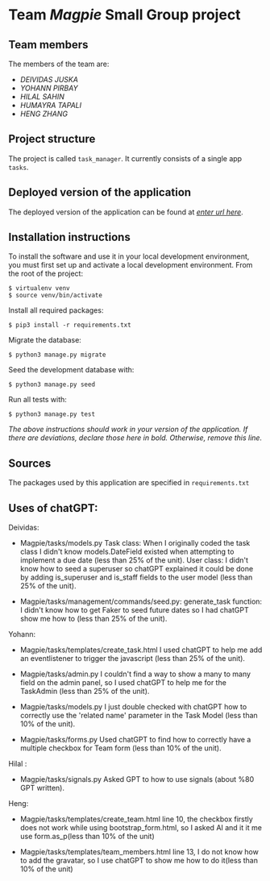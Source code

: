 # Team *Magpie* Small Group project

## Team members
The members of the team are:
- *DEIVIDAS JUSKA*
- *YOHANN PIRBAY*
- *HILAL SAHIN*
- *HUMAYRA TAPALI*
- *HENG ZHANG*

## Project structure
The project is called `task_manager`.  It currently consists of a single app `tasks`.

## Deployed version of the application
The deployed version of the application can be found at [*enter url here*](*enter_url_here*).

## Installation instructions
To install the software and use it in your local development environment, you must first set up and activate a local development environment.  From the root of the project:

```
$ virtualenv venv
$ source venv/bin/activate
```

Install all required packages:

```
$ pip3 install -r requirements.txt
```

Migrate the database:

```
$ python3 manage.py migrate
```

Seed the development database with:

```
$ python3 manage.py seed
```

Run all tests with:
```
$ python3 manage.py test
```

*The above instructions should work in your version of the application.  If there are deviations, declare those here in bold.  Otherwise, remove this line.*

## Sources
The packages used by this application are specified in `requirements.txt`

## Uses of chatGPT:

Deividas:

- Magpie/tasks/models.py Task class: When I originally coded the task class I didn't know models.DateField existed when attempting to implement a due date (less than 25% of the unit). User class: I didn't know how to seed a superuser so chatGPT explained it could be done by adding is_superuser and is_staff fields to the user model (less than 25% of the unit).

- Magpie/tasks/management/commands/seed.py: generate_task function: I didn't know how to get Faker to seed future dates so I had chatGPT show me how to (less than 25% of the unit).


Yohann:

- Magpie/tasks/templates/create_task.html I used chatGPT to help me add an eventlistener to trigger the javascript (less than 25% of the unit).

- Magpie/tasks/admin.py I couldn't find a way to show a many to many field on the admin panel, so I used chatGPT to help me for the TaskAdmin (less than 25% of the unit).

- Magpie/tasks/models.py I just double checked with chatGPT how to correctly use the 'related name' parameter in the Task Model (less than 10% of the unit).

- Magpie/tasks/forms.py Used chatGPT to find how to correctly have a multiple checkbox for Team form (less than 10% of the unit).

Hilal :

- Magpie/tasks/signals.py Asked GPT to how to use signals (about %80 GPT written).

Heng:
- Magpie/tasks/templates/create_team.html line 10, the checkbox firstly does not work while using bootstrap_form.html, so I asked AI and it it me use  form.as_p(less than 10% of the unit)

- Magpie/tasks/templates/team_members.html line 13, I do not know how to add the gravatar, so I use chatGPT to show me how to do it(less than 10% of the unit)
